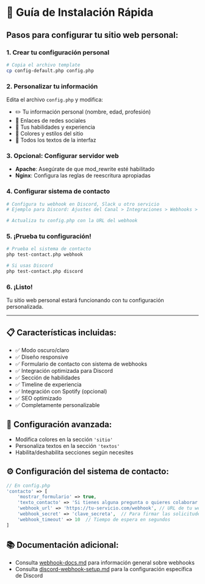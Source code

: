 # 🚀 Guía de Instalación Rápida

## Pasos para configurar tu sitio web personal:

### 1. Crear tu configuración personal
```bash
# Copia el archivo template
cp config-default.php config.php
```

### 2. Personalizar tu información
Edita el archivo `config.php` y modifica:
- ✏️ Tu información personal (nombre, edad, profesión)
- 🔗 Enlaces de redes sociales
- 💼 Tus habilidades y experiencia
- 🎨 Colores y estilos del sitio
- 📝 Todos los textos de la interfaz

### 3. Opcional: Configurar servidor web
- **Apache**: Asegúrate de que mod_rewrite esté habilitado
- **Nginx**: Configura las reglas de reescritura apropiadas

### 4. Configurar sistema de contacto
```bash
# Configura tu webhook en Discord, Slack u otro servicio
# Ejemplo para Discord: Ajustes del Canal > Integraciones > Webhooks > Crear Webhook

# Actualiza tu config.php con la URL del webhook
```

### 5. ¡Prueba tu configuración!
```bash
# Prueba el sistema de contacto
php test-contact.php webhook

# Si usas Discord
php test-contact.php discord
```

### 6. ¡Listo!
Tu sitio web personal estará funcionando con tu configuración personalizada.

---

## 📋 Características incluidas:
- ✅ Modo oscuro/claro
- ✅ Diseño responsive
- ✅ Formulario de contacto con sistema de webhooks
- ✅ Integración optimizada para Discord
- ✅ Sección de habilidades
- ✅ Timeline de experiencia
- ✅ Integración con Spotify (opcional)
- ✅ SEO optimizado
- ✅ Completamente personalizable

## 🔧 Configuración avanzada:
- Modifica colores en la sección `'sitio'`
- Personaliza textos en la sección `'textos'`
- Habilita/deshabilita secciones según necesites

## ⚙️ Configuración del sistema de contacto:
```php
// En config.php
'contacto' => [
    'mostrar_formulario' => true,
    'texto_contacto' => 'Si tienes alguna pregunta o quieres colaborar conmigo...',
    'webhook_url' => 'https://tu-servicio.com/webhook', // URL de tu webhook
    'webhook_secret' => 'clave_secreta',  // Para firmar las solicitudes
    'webhook_timeout' => 10  // Tiempo de espera en segundos
]
```

## 📚 Documentación adicional:
- Consulta [webhook-docs.md](webhook-docs.md) para información general sobre webhooks
- Consulta [discord-webhook-setup.md](discord-webhook-setup.md) para la configuración específica de Discord
